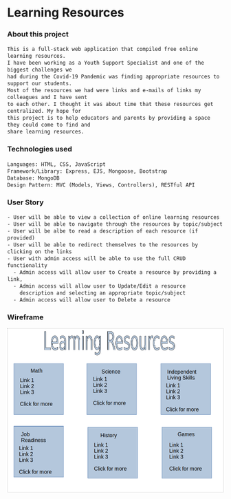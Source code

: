 # Learning Resources

### About this project

    This is a full-stack web application that compiled free online learning resources. 
    I have been working as a Youth Support Specialist and one of the biggest challenges we 
    had during the Covid-19 Pandemic was finding appropriate resources to support our students. 
    Most of the resources we had were links and e-mails of links my colleagues and I have sent 
    to each other. I thought it was about time that these resources get centralized. My hope for 
    this project is to help educators and parents by providing a space they could come to find and 
    share learning resources. 

### Technologies used
    
    Languages: HTML, CSS, JavaScript
    Framework/Library: Express, EJS, Mongoose, Bootstrap
    Database: MongoDB
    Design Pattern: MVC (Models, Views, Controllers), RESTful API

### User Story
    - User will be able to view a collection of online learning resources
    - User will be able to navigate through the resources by topic/subject
    - User will be albe to read a description of each resource (if provided)
    - User will be able to redirect themselves to the resources by clicking on the links
    - User with admin access will be able to use the full CRUD functionality
      - Admin access will allow user to Create a resource by providing a link, 
      - Admin access will allow user to Update/Edit a resource
        description and selecting an appropriate topic/subject
      - Admin access will allow user to Delete a resource
  
### Wireframe

<img src="public/img/wireframe.png">